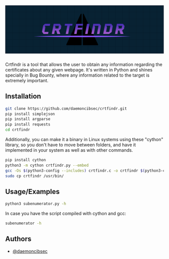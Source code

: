 <h1 align="center">
  <img src="https://github.com/daemoncibsec/crtfindr/blob/main/crtfindr-logo.png" alt="crtfindr" width="1000px">
  <br>
</h1>

Crtfindr is a tool that allows the user to obtain any information regarding the certificates about any given webpage. It's written in Python and shines specially in Bug Bounty, where any information related to the target is extremely important.

## Installation

```bash
git clone https://github.com/daemoncibsec/crtfindr.git
pip install simplejson 
pip install argparse
pip install requests
cd crtfindr
```

Additionally, you can make it a binary in Linux systems using these "cython" library, so you don't have to move between folders, and have it implemented in your system as well as with other commands.

```bash
pip install cython
python3 -m cython crtfindr.py --embed
gcc -Os $(python3-config --includes) crtfindr.c -o crtfindr $(python3-config --ldflags --embed)
sudo cp crtfindr /usr/bin/
```
## Usage/Examples

```bash
python3 subenumerator.py -h
```

In case you have the script compiled with cython and gcc:

```bash
subenumerator -h
```
## Authors

- [@daemoncibsec](https://www.github.com/daemoncibsec)
